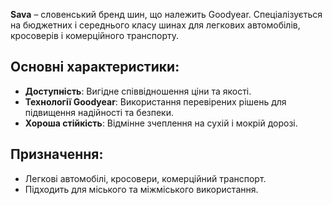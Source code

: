 **Sava** – словенський бренд шин, що належить Goodyear. Спеціалізується на бюджетних і середнього класу шинах для легкових автомобілів, кросоверів і комерційного транспорту.

## Основні характеристики:

- **Доступність**: Вигідне співвідношення ціни та якості.
- **Технології Goodyear**: Використання перевірених рішень для підвищення надійності та безпеки.
- **Хороша стійкість**: Відмінне зчеплення на сухій і мокрій дорозі.

## Призначення:

- Легкові автомобілі, кросовери, комерційний транспорт.
- Підходить для міського та міжміського використання.
